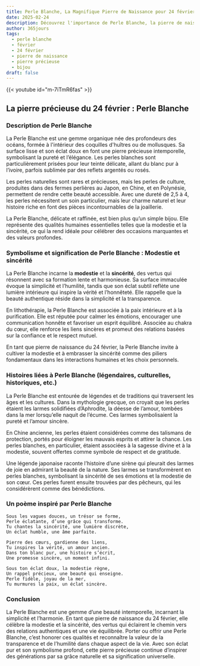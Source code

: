 ```yaml
---
title: Perle Blanche, La Magnifique Pierre de Naissance pour 24 février
date: 2025-02-24
description: Découvrez l'importance de Perle Blanche, la pierre de naissance du 24 février qui symbolise Modestie et sincérité. Laissez sa beauté et sa signification illuminer votre journée.
author: 365jours
tags:
  - perle blanche
  - février
  - 24 février
  - pierre de naissance
  - pierre précieuse
  - bijou
draft: false
---
```


{{< youtube id="m-7iTmR6fas" >}}

## La pierre précieuse du 24 février : Perle Blanche

### Description de Perle Blanche

La Perle Blanche est une gemme organique née des profondeurs des océans, formée à l'intérieur des coquilles d'huîtres ou de mollusques. Sa surface lisse et son éclat doux en font une pierre précieuse intemporelle, symbolisant la pureté et l’élégance. Les perles blanches sont particulièrement prisées pour leur teinte délicate, allant du blanc pur à l’ivoire, parfois sublimée par des reflets argentés ou rosés.

Les perles naturelles sont rares et précieuses, mais les perles de culture, produites dans des fermes perlières au Japon, en Chine, et en Polynésie, permettent de rendre cette beauté accessible. Avec une dureté de 2,5 à 4, les perles nécessitent un soin particulier, mais leur charme naturel et leur histoire riche en font des pièces incontournables de la joaillerie.

La Perle Blanche, délicate et raffinée, est bien plus qu’un simple bijou. Elle représente des qualités humaines essentielles telles que la modestie et la sincérité, ce qui la rend idéale pour célébrer des occasions marquantes et des valeurs profondes.

### Symbolisme et signification de Perle Blanche : Modestie et sincérité

La Perle Blanche incarne la **modestie** et la **sincérité**, des vertus qui résonnent avec sa formation lente et harmonieuse. Sa surface immaculée évoque la simplicité et l’humilité, tandis que son éclat subtil reflète une lumière intérieure qui inspire la vérité et l’honnêteté. Elle rappelle que la beauté authentique réside dans la simplicité et la transparence.

En lithothérapie, la Perle Blanche est associée à la paix intérieure et à la purification. Elle est réputée pour calmer les émotions, encourager une communication honnête et favoriser un esprit équilibré. Associée au chakra du cœur, elle renforce les liens sincères et promeut des relations basées sur la confiance et le respect mutuel.

En tant que pierre de naissance du 24 février, la Perle Blanche invite à cultiver la modestie et à embrasser la sincérité comme des piliers fondamentaux dans les interactions humaines et les choix personnels.

### Histoires liées à Perle Blanche (légendaires, culturelles, historiques, etc.)

La Perle Blanche est entourée de légendes et de traditions qui traversent les âges et les cultures. Dans la mythologie grecque, on croyait que les perles étaient les larmes solidifiées d’Aphrodite, la déesse de l’amour, tombées dans la mer lorsqu’elle naquit de l’écume. Ces larmes symbolisaient la pureté et l’amour sincère.

En Chine ancienne, les perles étaient considérées comme des talismans de protection, portés pour éloigner les mauvais esprits et attirer la chance. Les perles blanches, en particulier, étaient associées à la sagesse divine et à la modestie, souvent offertes comme symbole de respect et de gratitude.

Une légende japonaise raconte l’histoire d’une sirène qui pleurait des larmes de joie en admirant la beauté de la nature. Ses larmes se transformèrent en perles blanches, symbolisant la sincérité de ses émotions et la modestie de son cœur. Ces perles furent ensuite trouvées par des pêcheurs, qui les considérèrent comme des bénédictions.

### Un poème inspiré par Perle Blanche

```
Sous les vagues douces, un trésor se forme,  
Perle éclatante, d’une grâce qui transforme.  
Tu chantes la sincérité, une lumière discrète,  
Un éclat humble, une âme parfaite.

Pierre des cœurs, gardienne des liens,  
Tu inspires la vérité, un amour ancien.  
Dans ton blanc pur, une histoire s’écrit,  
Une promesse sincère, un moment infini.

Sous ton éclat doux, la modestie règne,  
Un rappel précieux, une beauté qui enseigne.  
Perle fidèle, joyau de la mer,  
Tu murmures la paix, un éclat sincère.  
```

### Conclusion

La Perle Blanche est une gemme d’une beauté intemporelle, incarnant la simplicité et l’harmonie. En tant que pierre de naissance du 24 février, elle célèbre la modestie et la sincérité, des vertus qui éclairent le chemin vers des relations authentiques et une vie équilibrée. Porter ou offrir une Perle Blanche, c’est honorer ces qualités et reconnaître la valeur de la transparence et de l’humilité dans chaque aspect de la vie. Avec son éclat pur et son symbolisme profond, cette pierre précieuse continue d’inspirer des générations par sa grâce naturelle et sa signification universelle.